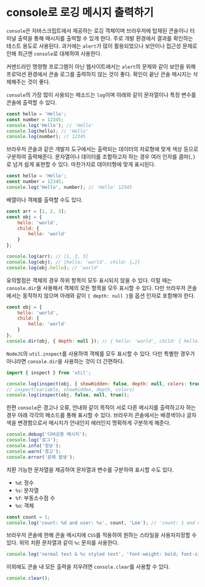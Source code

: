 # console로 로깅 메시지 출력하기

`console`은 자바스크립트에서 제공하는 로깅 객체이며 브라우저에 탑재된 콘솔이나 터미널 출력을 통해 매시지를 출력할 수 있게 한다. 주로 개발 환경에서 결과를 확인하는 테스트 용도로 사용된다. 과거에는 `alert`가 많이 활용되었으나 보안이나 접근성 문제로 인해 최근엔 `console`로 대체하여 사용한다.

커맨드라인 명령형 프로그램이 아닌 웹사이트에서는 `alert`의 문제와 같이 보안을 위해 프로덕션 환경에서 콘솔 로그를 출력하지 않는 것이 좋다. 확인이 끝난 콘솔 메시지는 삭제해주는 것이 좋다.

`console`의 가장 많이 사용되는 메소드는 `log`이며 아래와 같이 문자열이나 특정 변수를 콘솔에 출력할 수 있다.

```javascript
const hello = 'Hello';
const number = 12345;
console.log('Hello'); // 'Hello'
console.log(hello); // 'Hello'
console.log(number); // 12345
```

브라우저 콘솔과 같은 개발자 도구에서는 출력되는 데이터의 자료형에 맞게 색상 등으로 구분하여 출력해준다. 문자열이나 데이터를 조합하고자 하는 경우 여러 인자를 콤마(`,`)로 넘겨 쉽게 표현할 수 있다. 마찬가지로 데이터형에 맞게 표시된다.

```javascript
const hello = 'Hello';
const number = 12345;
console.log('Hello', number); // 'Hello' 12345
```

배열이나 객체를 출력할 수도 있다.

```javascript
const arr = [1, 2, 3];
const obj = {
	hello: 'world',
	child: {
		hello: 'world'
	}
};

console.log(arr); // [1, 2, 3]
console.log(obj); // {hello: 'world', child: {…}}
console.log(obj.hello); // 'world'
```

유의할점은 객체의 경우 하위 항목이 모두 표시되지 않을 수 있다. 이럴 때는 `console.dir`을 사용해서 객체의 모든 항목을 모두 표시할 수 있다. 다만 브라우저 콘솔에서는 동작하지 않으며 아래와 같이 `{ depth: null }`을 옵션 인자로 포함해야 한다.

```javascript
const obj = {
	hello: 'world',
	child: {
		hello: 'world'
	}
};
console.dir(obj, { depth: null }); // { hello: 'world', child: { hello: 'world' } };
```

`NodeJS`의 `util.inspect`를 사용하여 객체를 모두 표시할 수 있다. 다만 특별한 경우가 아니라면 `console.dir`을 사용하는 것이 더 간편하다.

```javascript
import { inspect } from 'util';

console.log(inspect(obj, { showHidden: false, depth: null, colors: true }));
// inspect(variable, showHidden, depth, colors)
console.log(inspect(obj, false, null, true));
```

한편 `console`은 경고나 오류, 안내와 같이 목적이 서로 다른 메시지를 출력하고자 하는 경우 아래 각각의 메소드를 통해 표시할 수 있다. 브라우저 콘솔에서는 배경색이나 글자색을 변경함으로서 메시지가 안내인지 에러인지 명확하게 구분하게 해준다.

```javascript
console.debug('디버깅용 메시지');
console.log('로그');
console.info('정보');
console.warn('경고');
console.error('문제 발생');
```

치환 가능한 문자열을 제공하여 문자열과 변수를 구분하여 표시할 수도 있다.

- `%d`: 정수
- `%s`: 문자열
- `%f`: 부동소수점 수
- `%o`: 객체

```javascript
const count = 1;
console.log('count: %d and user: %s', count, 'Lee'); // 'count: 1 and user: Lee'
```

브라우저 콘솔에 한해 콘솔 메시지에 `CSS`를 적용하여 원하는 스타일을 사용자지정할 수 있다. 위의 치환 문자열과 같이 `%c` 문자를 사용한다.

```javascript
console.log('normal text & %c styled text', 'font-weight: bold; font-size: 20px');
```

이외에도 콘솔 내 모든 출력을 지우려면 `console.clear`를 사용할 수 있다.

```javascript
console.clear();
```
